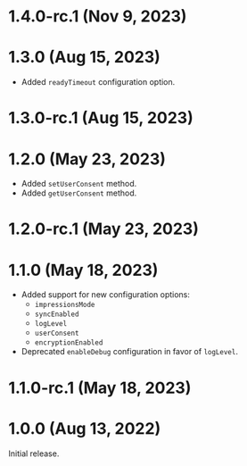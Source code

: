 # 1.4.0-rc.1 (Nov 9, 2023)

# 1.3.0 (Aug 15, 2023)

* Added `readyTimeout` configuration option.

# 1.3.0-rc.1 (Aug 15, 2023)

# 1.2.0 (May 23, 2023)

* Added `setUserConsent` method.
* Added `getUserConsent` method.

# 1.2.0-rc.1 (May 23, 2023)

# 1.1.0 (May 18, 2023)
* Added support for new configuration options:
    * `impressionsMode`
    * `syncEnabled`
    * `logLevel`
    * `userConsent`
    * `encryptionEnabled`
* Deprecated `enableDebug` configuration in favor of `logLevel`.

# 1.1.0-rc.1 (May 18, 2023)

# 1.0.0 (Aug 13, 2022)

Initial release.
